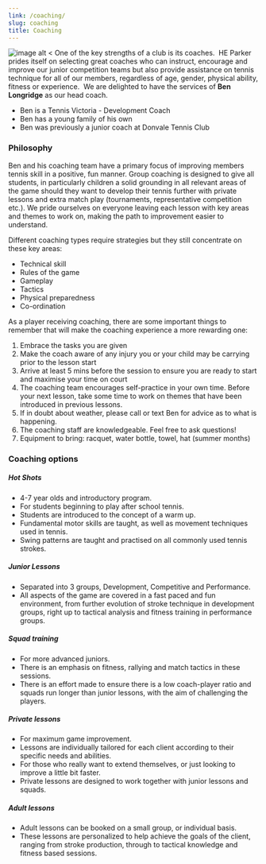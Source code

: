 ```yaml
---
link: /coaching/
slug: coaching
title: Coaching
---
```


![image alt <](/media/BenLongridge.png) One of the key strengths of a club is its coaches.  HE Parker prides itself on selecting great coaches who can instruct, encourage and improve our junior competition teams but also provide assistance on tennis technique for all of our members, regardless of age, gender, physical ability, fitness or experience.  We are delighted to have the services of **Ben Longridge** as our head coach.

  * Ben is a Tennis Victoria - Development Coach
  * Ben has a young family of his own
  * Ben was previously a junior coach at Donvale Tennis Club

### Philosophy

Ben and his coaching team have a primary focus of improving members tennis skill in a positive, fun manner. Group coaching is designed to give all students, in particularly children a solid grounding in all relevant areas of the game should they want to develop their tennis further with private lessons and extra match play (tournaments, representative competition etc.). We pride ourselves on everyone leaving each lesson with key areas and themes to work on, making the path to improvement easier to understand.

Different coaching types require strategies but they still concentrate on these key areas:

  * Technical skill
  * Rules of the game
  * Gameplay
  * Tactics
  * Physical preparedness
  * Co-ordination

As a player receiving coaching, there are some important things to remember that will make the coaching experience a more rewarding one:

  1. Embrace the tasks you are given
  2. Make the coach aware of any injury you or your child may be carrying prior to the lesson start
  3. Arrive at least 5 mins before the session to ensure you are ready to start and maximise your time on court
  4. The coaching team encourages self-practice in your own time. Before your next lesson, take some time to work on themes that have been introduced in previous lessons.
  5. If in doubt about weather, please call or text Ben for advice as to what is happening.
  6. The coaching staff are knowledgeable. Feel free to ask questions!
  7. Equipment to bring: racquet, water bottle, towel, hat (summer months)

### Coaching options

##### Hot Shots

  * 4-7 year olds and introductory program.
  * For students beginning to play after school tennis.
  * Students are introduced to the concept of a warm up.
  * Fundamental motor skills are taught, as well as movement techniques used in tennis.
  * Swing patterns are taught and practised on all commonly used tennis strokes.

##### Junior Lessons

  * Separated into 3 groups, Development, Competitive and Performance.
  * All aspects of the game are covered in a fast paced and fun environment, from further evolution of stroke technique in development groups, right up to tactical analysis and fitness training in performance groups.

##### Squad training

  * For more advanced juniors.
  * There is an emphasis on fitness, rallying and match tactics in these sessions.
  * There is an effort made to ensure there is a low coach-player ratio and squads run longer than junior lessons, with the aim of challenging the players.

##### Private lessons

  * For maximum game improvement.
  * Lessons are individually tailored for each client according to their specific needs and abilities.
  * For those who really want to extend themselves, or just looking to improve a little bit faster.
  * Private lessons are designed to work together with junior lessons and squads.

##### Adult lessons

  * Adult lessons can be booked on a small group, or individual basis.
  * These lessons are personalized to help achieve the goals of the client, ranging from stroke production, through to tactical knowledge and fitness based sessions.
